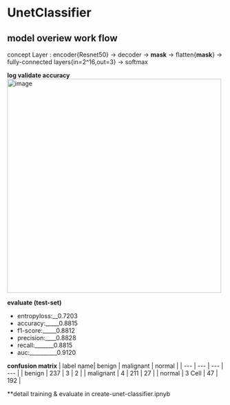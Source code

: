 # UnetClassifier
## **model overiew work flow**       

concept Layer : encoder{Resnet50} -> decoder -> **mask** -> flatten{**mask**} -> fully-connected layers{in=2^16,out=3} -> softmax

**log validate accuracy**
<img width="497" alt="image" src="https://github.com/Dont-HurtMe/UnetClassifier/assets/154254885/9a889e62-0d52-4dca-a500-6768e814ee23">

**evaluate (test-set)**
* entropyloss:__0.7203  
* accuracy:_____0.8815  
* f1-score:_____0.8812 
* precision:____0.8828 
* recall:_______0.8815 
* auc:__________0.9120 

**confusion matrix**
| label name| benign | malignant | normal |
| --- | --- | --- | --- |
| benign  | 237  | 3 | 2 |
| malignant  | 4 | 211  | 27  |
| normal  | 3 Cell  | 47  | 192  |

**detail training & evaluate in create-unet-classifier.ipnyb






